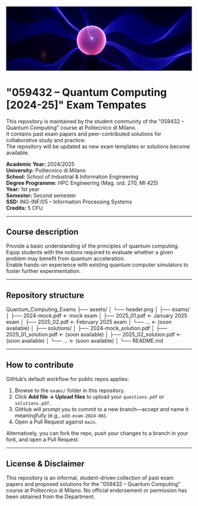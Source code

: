 ![Quantum Computing Header](assets/header.png)

# "059432 – Quantum Computing [2024-25]" Exam Tempates

This repository is maintained by the student community of the "059432 – Quantum Computing" course at Politecnico di Milano.  
It contains past exam papers and peer-contributed solutions for collaborative study and practice.  
The repository will be updated as new exam templates or solutions become available.

**Academic Year:** 2024/2025  
**University:** Politecnico di Milano  
**School:** School of Industrial & Information Engineering  
**Degree Programme:** HPC Engineering (Mag. ord. 270, MI 425)  
**Year:** 1st year  
**Semester:** Second semester  
**SSD:** ING-INF/05 – Information Processing Systems  
**Credits:** 5 CFU  

---

## Course description

Provide a basic understanding of the principles of quantum computing.  
Equip students with the notions required to evaluate whether a given problem may benefit from quantum acceleration.  
Enable hands-on experience with existing quantum computer simulators to foster further experimentation.

---

## Repository structure

Quantum_Computing_Exams
├── assets/
│   └── header.png
│
├── exams/
│   ├── 2024-mock.pdf           ← mock exam
│   ├── 2025_01.pdf             ← January 2025 exam
│   ├── 2025_02.pdf             ← February 2025 exam
│   └── ...                     ← (soon available)
│
├── solutions/
│   ├── 2024-mock_solution.pdf
│   ├── 2025_01_solution.pdf    ← (soon available)
│   ├── 2025_02_solution.pdf    ← (soon available)
│   └── ...                     ← (soon available)
│
└── README.md

---

## How to contribute

GitHub’s default workflow for public repos applies:

1. Browse to the `exams/` folder in this repository.  
2. Click **Add file → Upload files** to upload your `questions.pdf` or `solutions.pdf`.  
3. GitHub will prompt you to commit to a new branch—accept and name it meaningfully (e.g., `add-exam-2024-06`).  
4. Open a Pull Request against `main`.  

Alternatively, you can fork the repo, push your changes to a branch in your fork, and open a Pull Request.

---

## License & Disclaimer

This repository is an informal, student-driven collection of past exam papers and proposed solutions for the "059432 – Quantum Computing" course at Politecnico di Milano.
No official endorsement or permission has been obtained from the Department.

